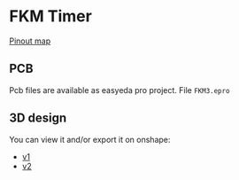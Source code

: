 # FKM Timer

[Pinout map](https://docs.google.com/spreadsheets/d/11cCbbXgz5qSA6mDK2ferCEzVc-j3fR25RjB6trtU-28/edit?usp=sharing)

## PCB
Pcb files are available as easyeda pro project.
File `FKM3.epro`

## 3D design 
You can view it and/or export it on onshape: 
 - [v1](https://cad.onshape.com/documents/a197fb44982d02cf4b905a34/w/d4d582c400841c8d2afd5356/e/063a9ed468737fb6f67b27f0?renderMode=0&uiState=65d2904a62856512eae60b89)
 - [v2](https://cad.onshape.com/documents/b9e6ecc4d8625f5993c3f9f8/w/500dd0485ca5c8c194e3d3fd/e/a40639e650796ab94408e0d7?renderMode=0&uiState=66239c4fa9b8ad7b949dae01)
